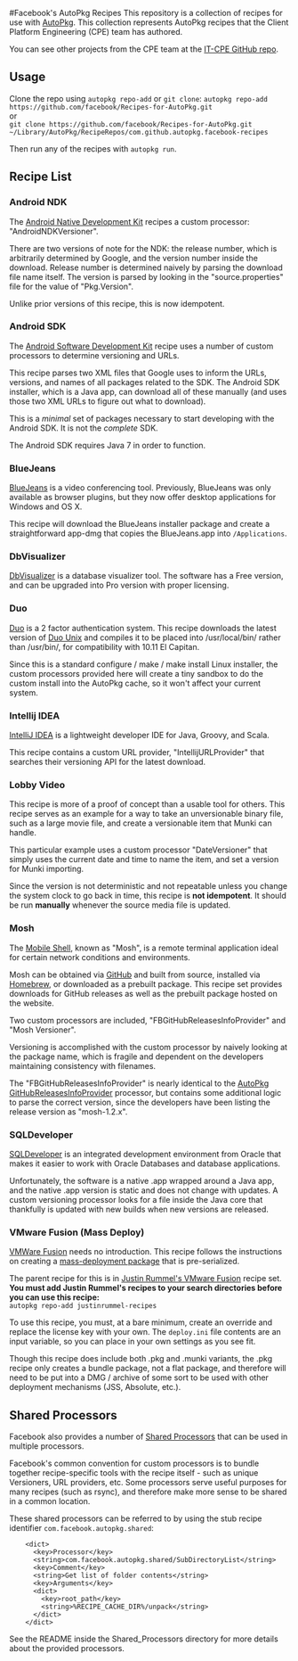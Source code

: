 #Facebook's AutoPkg Recipes
This repository is a collection of recipes for use with [AutoPkg](https://github.com/autopkg/autopkg). This collection represents AutoPkg recipes that the Client Platform Engineering (CPE) team has authored.

You can see other projects from the CPE team at the [IT-CPE GitHub repo](https://github.com/facebook/IT-CPE).

## Usage

Clone the repo using `autopkg repo-add` or `git clone`:
`autopkg repo-add https://github.com/facebook/Recipes-for-AutoPkg.git`  
or  
`git clone https://github.com/facebook/Recipes-for-AutoPkg.git ~/Library/AutoPkg/RecipeRepos/com.github.autopkg.facebook-recipes`

Then run any of the recipes with `autopkg run`.

## Recipe List

### Android NDK

The [Android Native Development Kit](https://developer.android.com/ndk/guides/index.html) recipes a custom processor: "AndroidNDKVersioner".  

There are two versions of note for the NDK: the release number, which is arbitrarily determined by Google, and the version number inside the download. Release number is determined naively by parsing the download file name itself.  The version is parsed by looking in the "source.properties" file for the value of "Pkg.Version".

Unlike prior versions of this recipe, this is now idempotent.

### Android SDK

The [Android Software Development Kit](https://developer.android.com/sdk/index.html) recipe uses a number of custom processors to determine versioning and URLs.  

This recipe parses two XML files that Google uses to inform the URLs, versions, and names of all packages related to the SDK. The Android SDK installer, which is a Java app, can download all of these manually (and uses those two XML URLs to figure out what to download).

This is a *minimal* set of packages necessary to start developing with the Android SDK. It is not the *complete* SDK. 

The Android SDK requires Java 7 in order to function.

### BlueJeans

[BlueJeans](http://bluejeans.com/) is a video conferencing tool. Previously, BlueJeans was only available as browser plugins, but they now offer desktop applications for Windows and OS X.

This recipe will download the BlueJeans installer package and create a straightforward app-dmg that copies the BlueJeans.app into `/Applications`.

### DbVisualizer

[DbVisualizer](https://www.dbvis.com/) is a database visualizer tool. The software has a Free version, and can be upgraded into Pro version with proper licensing.

### Duo

[Duo](https://www.duosecurity.com/) is a 2 factor authentication system. This recipe downloads the latest version of [Duo Unix](https://www.duosecurity.com/docs/duounix) and compiles it to be placed into /usr/local/bin/ rather than /usr/bin/, for compatibility with 10.11 El Capitan.

Since this is a standard configure / make / make install Linux installer, the custom processors provided here will create a tiny sandbox to do the custom install into the AutoPkg cache, so it won't affect your current system.

### Intellij IDEA

[IntelliJ IDEA](http://www.jetbrains.com/idea/) is a lightweight developer IDE for Java, Groovy, and Scala.

This recipe contains a custom URL provider, "IntellijURLProvider" that searches their versioning API for the latest download.  

### Lobby Video

This recipe is more of a proof of concept than a usable tool for others.  This recipe serves as an example for a way to take an unversionable binary file, such as a large movie file, and create a versionable item that Munki can handle.

This particular example uses a custom processor "DateVersioner" that simply uses the current date and time to name the item, and set a version for Munki importing.

Since the version is not deterministic and not repeatable unless you change the system clock to go back in time, this recipe is **not idempotent**. It should be run **manually** whenever the source media file is updated.

### Mosh

The [Mobile Shell](https://mosh.mit.edu/), known as "Mosh", is a remote terminal application ideal for certain network conditions and environments.  

Mosh can be obtained via [GitHub](https://github.com/mobile-shell/mosh) and built from source, installed via [Homebrew](http://brew.sh/), or downloaded as a prebuilt package.  This recipe set provides downloads for GitHub releases as well as the prebuilt package hosted on the website.

Two custom processors are included, "FBGitHubReleasesInfoProvider" and "Mosh Versioner".  

Versioning is accomplished with the custom processor by naively looking at the package name, which is fragile and dependent on the developers maintaining consistency with filenames.

The "FBGitHubReleasesInfoProvider" is nearly identical to the [AutoPkg GitHubReleasesInfoProvider](https://github.com/autopkg/autopkg/blob/master/Code/autopkglib/GitHubReleasesInfoProvider.py) processor, but contains some additional logic to parse the correct version, since the developers have been listing the release version as "mosh-1.2.x".

### SQLDeveloper

[SQLDeveloper](http://www.oracle.com/technetwork/developer-tools/sql-developer/overview/index-097090.html) is an integrated development environment from Oracle that makes it easier to work with Oracle Databases and database applications.

Unfortunately, the software is a native .app wrapped around a Java app, and the native .app version is static and does not change with updates.  A custom versioning processor looks for a file inside the Java core that thankfully is updated with new builds when new versions are released.

### VMware Fusion (Mass Deploy)

[VMWare Fusion](http://www.vmware.com/products/fusion-pro/) needs no introduction.  This recipe follows the instructions on creating a [mass-deployment package](http://kb.vmware.com/selfservice/microsites/search.do?language=en_US&cmd=displayKC&externalId=2058680) that is pre-serialized.  

The parent recipe for this is in [Justin Rummel's VMware Fusion](https://github.com/autopkg/justinrummel-recipes/tree/master/VMware%20Fusion) recipe set. **You must add Justin Rummel's recipes to your search directories before you can use this recipe:**  
`autopkg repo-add justinrummel-recipes`

To use this recipe, you must, at a bare minimum, create an override and replace the license key with your own.  The `deploy.ini` file contents are an input variable, so you can place in your own settings as you see fit.

Though this recipe does include both .pkg and .munki variants, the .pkg recipe only creates a bundle package, not a flat package, and therefore will need to be put into a DMG / archive of some sort to be used with other deployment mechanisms (JSS, Absolute, etc.).

## Shared Processors

Facebook also provides a number of [Shared Processors](https://github.com/autopkg/autopkg/wiki/Processor-Locations#shared-recipe-processors) that can be used in multiple processors.

Facebook's common convention for custom processors is to bundle together recipe-specific tools with the recipe itself - such as unique Versioners, URL providers, etc.  Some processors serve useful purposes for many recipes (such as rsync), and therefore make more sense to be shared in a common location.

These shared processors can be referred to by using the stub recipe identifier `com.facebook.autopkg.shared`:

```
    <dict>
      <key>Processor</key>
      <string>com.facebook.autopkg.shared/SubDirectoryList</string>
      <key>Comment</key>
      <string>Get list of folder contents</string>
      <key>Arguments</key>
      <dict>
        <key>root_path</key>
        <string>%RECIPE_CACHE_DIR%/unpack</string>
      </dict>
    </dict>
```

See the README inside the Shared_Processors directory for more details about the provided processors.

